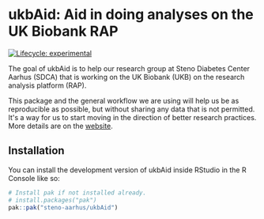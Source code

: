 # ukbAid: Aid in doing analyses on the UK Biobank RAP

<!-- badges: start -->

[![Lifecycle:
experimental](https://img.shields.io/badge/lifecycle-experimental-orange.svg)](https://lifecycle.r-lib.org/articles/stages.html#experimental)

<!-- badges: end -->

The goal of ukbAid is to help our research group at Steno Diabetes
Center Aarhus (SDCA) that is working on the UK Biobank (UKB) on the
research analysis platform (RAP).

This package and the general workflow we are using will help us be as
reproducible as possible, but without sharing any data that is not
permitted. It's a way for us to start moving in the direction of better
research practices. More details are on the
[website](https://steno-aarhus.github.io/ukbAid).

## Installation

You can install the development version of ukbAid inside RStudio in the
R Console like so:

``` r
# Install pak if not installed already.
# install.packages("pak")
pak::pak("steno-aarhus/ukbAid")
```
